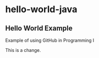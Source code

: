 # hello-world-java
## Hello World Example
Example of using GitHub in Programming I

This is a change.
